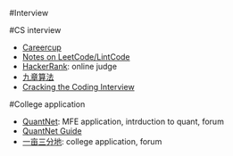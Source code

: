 #Interview

#CS interview
* [Careercup](http://www.careercup.com/)
* [Notes on LeetCode/LintCode](http://algorithm.yuanbin.me/)
* [HackerRank](https://www.hackerrank.com/): online judge
* [九章算法](http://www.jiuzhang.com/)
* [Cracking the Coding Interview](http://www.amazon.com/gp/product/0984782850/ref=s9_simh_gw_p14_d0_i1?pf_rd_m=ATVPDKIKX0DER&pf_rd_s=desktop-1&pf_rd_r=112MPREX7ECN59YXTBXT&pf_rd_t=36701&pf_rd_p=2079475242&pf_rd_i=desktop)

#College application
* [QuantNet](https://www.quantnet.com/): MFE application, intrduction to quant, forum
 * [QuantNet Guide](https://www.quantnet.com/threads/master-reading-list-for-quants-mfe-financial-engineering-students.535/)
* [一亩三分地](http://www.1point3acres.com/): college application, forum

